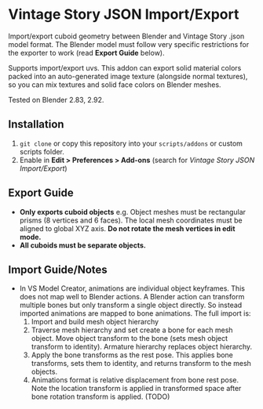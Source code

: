 Vintage Story JSON Import/Export
=======================================
Import/export cuboid geometry between Blender and Vintage Story .json model format. The Blender model must follow very specific restrictions for the exporter to work (read **Export Guide** below).

Supports import/export uvs. This addon can export solid material colors packed into an auto-generated image texture (alongside normal textures), so you can mix textures and solid face colors on Blender meshes.

Tested on Blender 2.83, 2.92.


Installation
---------------------------------------
1. `git clone` or copy this repository into your `scripts/addons` or custom scripts folder.
2. Enable in **Edit > Preferences > Add-ons** (search for *Vintage Story JSON Import/Export*)


Export Guide 
---------------------------------------
- **Only exports cuboid objects** e.g. Object meshes must be rectangular prisms (8 vertices and 6 faces). The local mesh coordinates must be aligned to global XYZ axis. **Do not rotate the mesh vertices in edit mode.**
- **All cuboids must be separate objects.**

Import Guide/Notes
---------------------------------------
- In VS Model Creator, animations are individual object keyframes. This does not map well to Blender actions.
A Blender action can transform multiple bones but only transform a single object directly.
So instead imported animations are mapped to bone animations. The full import is:
    1. Import and build mesh object hierarchy
    2. Traverse mesh hierarchy and set create a bone for each mesh object. Move object transform
    to the bone (sets mesh object transform to identity). Armature hierarchy replaces
    object hierarchy.
    3. Apply the bone transforms as the rest pose. This applies bone transforms, sets them
    to identity, and returns transform to the mesh objects.
    4. Animations format is relative displacement from bone rest pose. Note the location
    transform is applied in transformed space after bone rotation transform is applied. (TODO)
